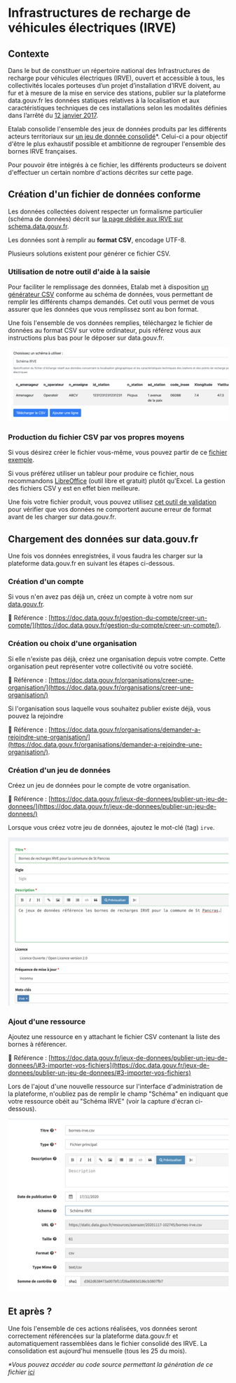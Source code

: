 # Infrastructures de recharge de véhicules électriques \(IRVE\)

## Contexte

Dans le but de constituer un répertoire national des Infrastructures de recharge pour véhicules électriques \(IRVE\), ouvert et accessible à tous, les collectivités locales porteuses d’un projet d’installation d’IRVE doivent, au fur et à mesure de la mise en service des stations, publier sur la plateforme data.gouv.fr les données statiques relatives à la localisation et aux caractéristiques techniques de ces installations selon les modalités définies dans l’arrêté du [12 janvier 2017](https://www.legifrance.gouv.fr/jorf/id/JORFTEXT000033860733).

Etalab consolide l'ensemble des jeux de données produits par les différents acteurs territoriaux sur [un jeu de donnée consolidé](https://www.data.gouv.fr/fr/datasets/fichier-consolide-des-bornes-de-recharge-pour-vehicules-electriques/)\*. Celui-ci a pour objectif d'être le plus exhaustif possible et ambitionne de regrouper l'ensemble des bornes IRVE françaises.

Pour pouvoir être intégrés à ce fichier, les différents producteurs se doivent d'effectuer un certain nombre d'actions décrites sur cette page.

## Création d'un fichier de données conforme

Les données collectées doivent respecter un formalisme particulier \(schéma de données\) décrit sur [la page dédiée aux IRVE sur schema.data.gouv.fr](https://schema.data.gouv.fr/etalab/schema-irve/latest.html).

Les données sont à remplir au **format CSV**, encodage UTF-8.

Plusieurs solutions existent pour générer ce fichier CSV.

### **Utilisation de notre outil d'aide à la saisie**

Pour faciliter le remplissage des données, Etalab met à disposition [un générateur CSV](https://publier.etalab.studio/select?schema=etalab%2Fschema-irve) conforme au schéma de données, vous permettant de remplir les différents champs demandés. Cet outil vous permet de vous assurer que les données que vous remplissez sont au bon format.

Une fois l'ensemble de vos données remplies, téléchargez le fichier de données au format CSV sur votre ordinateur, puis référez vous aux instructions plus bas pour le déposer sur data.gouv.fr.

![Utilisation du g&#xE9;n&#xE9;rateur de CSV](../.gitbook/assets/irve-csvgg.png)

### **Production du fichier CSV par vos propres moyens**

Si vous désirez créer le fichier vous-même, vous pouvez partir de ce [fichier exemple](https://raw.githubusercontent.com/etalab/schema-irve/master/exemple-valide.csv).

Si vous préférez utiliser un tableur pour produire ce fichier, nous recommandons [LibreOffice](https://fr.libreoffice.org) \(outil libre et gratuit\) plutôt qu'Excel. La gestion des fichiers CSV y est en effet bien meilleure.

Une fois votre fichier produit, vous pouvez utilisez [cet outil de validation](https://validata.etalab.studio/table-schema?schema_name=schema-datagouvfr.etalab%2Fschema-irve) pour vérifier que vos données ne comportent aucune erreur de format avant de les charger sur data.gouv.fr.

## Chargement des données sur data.gouv.fr

Une fois vos données enregistrées, il vous faudra les charger sur la plateforme data.gouv.fr en suivant les étapes ci-dessous.

### **Création d'un compte**

Si vous n'en avez pas déjà un, créez un compte à votre nom sur [data.gouv.fr](https://www.data.gouv.fr).

📖 Référence : [https://doc.data.gouv.fr/gestion-du-compte/creer-un-compte/](https://doc.data.gouv.fr/gestion-du-compte/creer-un-compte/).

### **Création ou choix d'une organisation**

Si elle n'existe pas déjà, créez une organisation depuis votre compte. Cette organisation peut représenter votre collectivité ou votre société.

📖 Référence : [https://doc.data.gouv.fr/organisations/creer-une-organisation/](https://doc.data.gouv.fr/organisations/creer-une-organisation/)

Si l'organisation sous laquelle vous souhaitez publier existe déjà, vous pouvez la rejoindre

📖 Référence : [https://doc.data.gouv.fr/organisations/demander-a-rejoindre-une-organisation/](https://doc.data.gouv.fr/organisations/demander-a-rejoindre-une-organisation/).

### **Création d'un jeu de données**

Créez un jeu de données pour le compte de votre organisation.

📖 Référence : [https://doc.data.gouv.fr/jeux-de-donnees/publier-un-jeu-de-donnees/](https://doc.data.gouv.fr/jeux-de-donnees/publier-un-jeu-de-donnees/)

Lorsque vous créez votre jeu de données, ajoutez le mot-clé \(tag\) `irve`.

![Ajout d&apos;un jeu de donn&#xE9;es avec le tag irve](../.gitbook/assets/irve-jdd.png)

### **Ajout d'une ressource**

Ajoutez une ressource en y attachant le fichier CSV contenant la liste des bornes à référencer.

📖 Référence : [https://doc.data.gouv.fr/jeux-de-donnees/publier-un-jeu-de-donnees/\#3-importer-vos-fichiers](https://doc.data.gouv.fr/jeux-de-donnees/publier-un-jeu-de-donnees/#3-importer-vos-fichiers)

Lors de l'ajout d'une nouvelle ressource sur l'interface d'administration de la plateforme, n'oubliez pas de remplir le champ "Schéma" en indiquant que votre ressource obéit au "Schéma IRVE" \(voir la capture d'écran ci-dessous\).

![Ajout d&apos;une ressource avec sch&#xE9;ma IRVE](../.gitbook/assets/irve-ressource.png)

## Et après ?

Une fois l'ensemble de ces actions réalisées, vos données seront correctement référencées sur la plateforme data.gouv.fr et automatiquement rassemblées dans le fichier consolidé des IRVE. La consolidation est aujourd'hui mensuelle \(tous les 25 du mois\).

_\*Vous pouvez accéder au code source permettant la génération de ce fichier_ [_ici_](https://github.com/etalab/notebooks/tree/master/irve)

